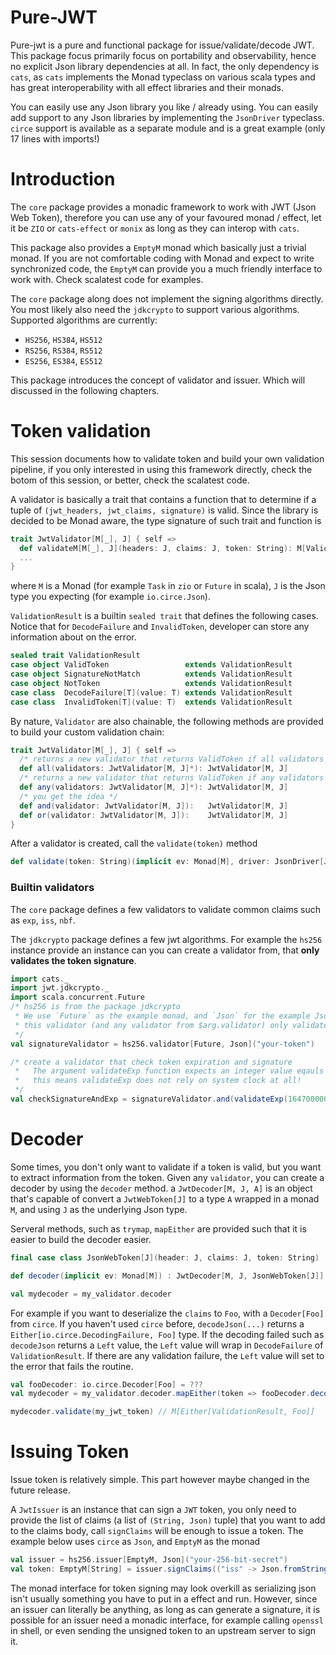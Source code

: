 # Pure-JWT

Pure-jwt is a pure and functional package for issue/validate/decode JWT.
This package focus primarily focus on portability and observability, 
hence no explicit Json library dependencies at all. In fact, the only
dependency is `cats`, as `cats` implements the Monad typeclass on various
scala types and has great interoperability with all effect libraries and their
monads.

You can easily use any Json library you like / already using. You can easily 
add support to any Json libraries by implementing the `JsonDriver` typeclass. 
`circe` support is available as a separate module and is a great example (only 
17 lines with imports!) 

# Introduction

The `core` package provides a monadic framework to work with JWT (Json Web Token),
therefore you can use any of your favoured monad / effect, let it be `ZIO` or 
`cats-effect` or `monix`  as long as they can interop with `cats`.

This package also provides a `EmptyM` monad which basically just a trivial monad.
If you are not comfortable coding with Monad and expect to write synchronized code,
the `EmptyM` can provide you a much friendly interface to work with. Check scalatest
code for examples.


The `core` package along does not implement the signing algorithms directly. 
You most likely also need the `jdkcrypto` to support various algorithms. 
Supported algorithms are currently:

- `HS256`, `HS384`, `HS512`
- `RS256`, `RS384`, `RS512`
- `ES256`, `ES384`, `ES512`

This package introduces the concept of validator and issuer. Which will discussed
in the following chapters.

# Token validation

This session documents how to validate token and build your own validation pipeline,
if you only interested in using this framework directly, check the botom of this
session, or better, check the scalatest code.

A validator is basically a trait that contains a function that to determine if a 
tuple of `(jwt_headers, jwt_claims, signature)` is valid. Since the library is 
decided to be Monad aware, the type signature of such trait and function is
```scala
trait JwtValidator[M[_], J] { self =>
  def validateM[M[_], J](headers: J, claims: J, token: String): M[ValidationResult]
  ... 
}
```

where `M` is a Monad (for example `Task` in `zio` or `Future` in scala), `J` is 
the Json type you expecting (for example `io.circe.Json`). 

`ValidationResult` is a builtin `sealed trait` that defines the following cases.
Notice that for `DecodeFailure` and `InvalidToken`, developer can store any 
information about on the error.
```scala
sealed trait ValidationResult
case object ValidToken                 extends ValidationResult
case object SignatureNotMatch          extends ValidationResult
case object NotToken                   extends ValidationResult
case class  DecodeFailure[T](value: T) extends ValidationResult
case class  InvalidToken[T](value: T)  extends ValidationResult
```

By nature, `Validator` are also chainable, the following methods are provided
to build your custom validation chain:
```scala
trait JwtValidator[M[_], J] { self =>
  /* returns a new validator that returns ValidToken if all validators returns valid */
  def all(validators: JwtValidator[M, J]*): JwtValidator[M, J]
  /* returns a new validator that returns ValidToken if any validators returns valid */
  def any(validators: JwtValidator[M, J]*): JwtValidator[M, J]
  /* you get the idea */
  def and(validator: JwtValidator[M, J]):   JwtValidator[M, J]
  def or(validator: JwtValidator[M, J]):    JwtValidator[M, J]
}
```

After a validator is created, call the `validate(token)` method
```scala
def validate(token: String)(implicit ev: Monad[M], driver: JsonDriver[J]): F[ValidationResult] 
```

### Builtin validators
The `core` package defines a few validators to validate common claims such as
`exp`, `iss`, `nbf`.

The `jdkcrypto` package defines a few jwt algorithms. For example the `hs256`
instance provide an instance can you can create a validator from, that 
**only validates the token signature**.
```scala
import cats._
import jwt.jdkcrypto._
import scala.concurrent.Future
/* hs256 is from the package jdkcrypto
 * We use `Future` as the example monad, and `Json` for the example Json type
 * this validator (and any validator from $arg.validator) only validates signature
 */
val signatureValidator = hs256.validator[Future, Json]("your-token")

/* create a validator that check token expiration and signature
 *   The argument validateExp function expects an integer value eqauls to `time now`
 *   this means validateExp does not rely on system clock at all!
 */
val checkSignatureAndExp = signatureValidator.and(validateExp(1647000000 /* see comment above !! */))
```

# Decoder

Some times, you don't only want to validate if a token is valid, but you want to
extract information from the token. Given any `validator`, you can create a decoder
by using the `decoder` method. a `JwtDecoder[M, J, A]` is an object that's capable
of convert a `JwtWebToken[J]` to a type `A` wrapped in a monad `M`, and using `J` as 
the underlying Json type.

Serveral methods, such as `trymap`, `mapEither` are provided such that it is 
easier to build the decoder easier. 
```scala
final case class JsonWebToken[J](header: J, claims: J, token: String)

def decoder(implicit ev: Monad[M]) : JwtDecoder[M, J, JsonWebToken[J]]

val mydecoder = my_validator.decoder
```

For example if you want to deserialize the `claims` to `Foo`, with a `Decoder[Foo]`
from `circe`. If you haven't used `circe` before, `decodeJson(...)` returns 
a `Either[io.circe.DecodingFailure, Foo]` type. If the decoding failed
such as `decodeJson` returns a `Left` value, the `Left` value will wrap in
`DecodeFailure` of `ValidationResult`. If there are any validation failure,
the `Left` value will set to the error that fails the routine.

```scala
val fooDecoder: io.circe.Decoder[Foo] = ???
val mydecoder = my_validator.decoder.mapEither(token => fooDecoder.decodeJson(token.claims))

mydecoder.validate(my_jwt_token) // M[Either[ValidationResult, Foo]]
```

# Issuing Token

Issue token is relatively simple. This part however maybe changed in the future 
release.

A `JwtIssuer` is an instance that can sign a `JWT` token, you only need to provide
the list of claims (a list of `(String, Json)` tuple) that you want to add to the 
claims body, call `signClaims` will be enough to issue a token. The example below 
uses `circe` as `Json`, and `EmptyM` as the monad
```scala
val issuer = hs256.issuer[EmptyM, Json]("your-256-bit-secret")
val token: EmptyM[String] = issuer.signClaims(("iss" -> Json.fromString("test")), ("sub" -> Json.fromString("1234567890")))
```

The monad interface for token signing may look overkill as serializing json isn't
usually something you have to put in a effect and run. However, since an issuer
can literally be anything, as long as can generate a signature, it is possible
for an issuer need a monadic interface, for example calling `openssl` in shell,
or even sending the unsigned token to an upstream server to sign it.